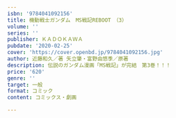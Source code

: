 ```yaml
---
isbn: '9784041092156'
title: 機動戦士ガンダム　MS戦記REBOOT　（3）
volume: ''
series: ''
publisher: ＫＡＤＯＫＡＷＡ
pubdate: '2020-02-25'
cover: 'https://cover.openbd.jp/9784041092156.jpg'
author: 近藤和久／著 矢立肇・富野由悠季／原著
description: 伝説のガンダム漫画「MS戦記」が完結　第3巻！！！
price: '620'
genre: ''
target: 一般
format: コミック
content: コミックス・劇画

---
```

